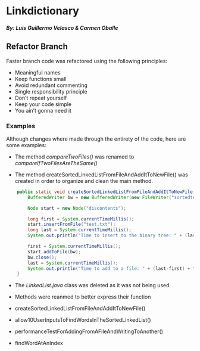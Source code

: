 # Linkdictionary
##### By: Luis Guillermo Velasco & Carmen Oballe

## Refactor Branch
Faster branch code was refactored using the following principles:
* Meaningful names
* Keep functions small
* Avoid redundant commenting
* Single responsibility principle
* Don’t repeat yourself
* Keep your code simple
* You ain’t gonna need it

### Examples
Although changes where made through the entirety of the code, here
are some examples:

* The method _compareTwoFiles()_ was renamed to _compareIfTwoFilesAreTheSame()_

* The method createSortedLinkedListFromFileAndAddItToNewFile() was created in order to organize and clean the main method. 
``` java 
    public static void createSortedLinkedListFromFileAndAddItToNewFile() throws IOException {
        BufferedWriter bw = new BufferedWriter(new FileWriter("sortedtest.txt"));

        Node start = new Node("discontents");

        long first = System.currentTimeMillis();
        start.insertFromFile("test.txt");
        long last = System.currentTimeMillis();
        System.out.println("Time to insert to the binary tree: " + (last-first) + " milliseconds");

        first = System.currentTimeMillis();
        start.addToFile(bw);
        bw.close();
        last = System.currentTimeMillis();
        System.out.println("Time to add to a file: " + (last-first) + " milliseconds");
    }
```

* The _LinkedList.java_ class was deleted as it was not being used 

* Methods were reanmed to better express their function
 * createSortedLinkedListFromFileAndAddItToNewFile()
 * allow10UserInputsToFindWordsInTheSortedLinkedList()
 * performanceTestForAddingFromAFileAndWritingToAnother()
 * findWordAtAnIndex
